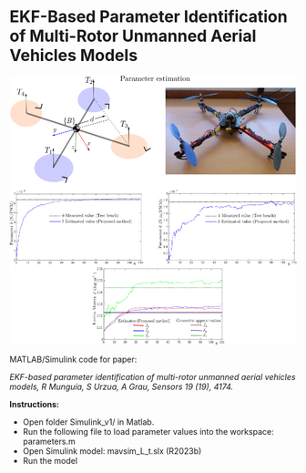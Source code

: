 # EKF-Based Parameter Identification of Multi-Rotor Unmanned Aerial Vehicles Models

![](fig.png)

MATLAB/Simulink code for paper: 

*EKF-based parameter identification of multi-rotor unmanned aerial vehicles models,
R Munguía, S Urzua, A Grau,
Sensors 19 (19), 4174.*

**Instructions:**
- Open folder Simulink_v1/ in Matlab.
- Run the following file to load parameter values into the workspace: parameters.m
- Open Simulink model: mavsim_L_t.slx (R2023b)
- Run the model


